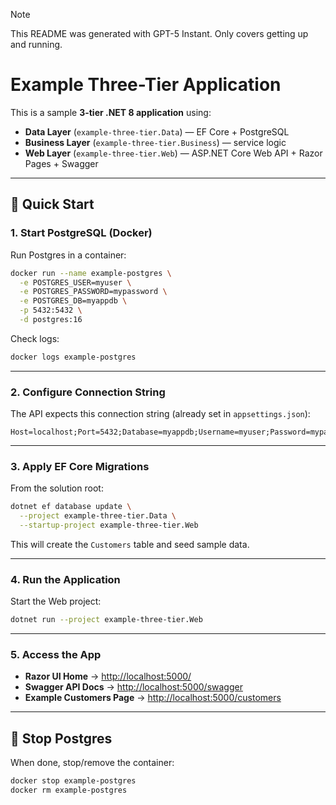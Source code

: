 > [!NOTE]
> This README was generated with GPT-5 Instant. Only covers getting up and running.

# Example Three-Tier Application

This is a sample **3-tier .NET 8 application** using:

- **Data Layer** (`example-three-tier.Data`) — EF Core + PostgreSQL  
- **Business Layer** (`example-three-tier.Business`) — service logic  
- **Web Layer** (`example-three-tier.Web`) — ASP.NET Core Web API + Razor Pages + Swagger  

---

## 🚀 Quick Start

### 1. Start PostgreSQL (Docker)
Run Postgres in a container:

```bash
docker run --name example-postgres \
  -e POSTGRES_USER=myuser \
  -e POSTGRES_PASSWORD=mypassword \
  -e POSTGRES_DB=myappdb \
  -p 5432:5432 \
  -d postgres:16
```

Check logs:

```bash
docker logs example-postgres
```

---

### 2. Configure Connection String
The API expects this connection string (already set in `appsettings.json`):

```
Host=localhost;Port=5432;Database=myappdb;Username=myuser;Password=mypassword
```

---

### 3. Apply EF Core Migrations
From the solution root:

```bash
dotnet ef database update \
  --project example-three-tier.Data \
  --startup-project example-three-tier.Web
```

This will create the `Customers` table and seed sample data.

---

### 4. Run the Application
Start the Web project:

```bash
dotnet run --project example-three-tier.Web
```

---

### 5. Access the App
- **Razor UI Home** → [http://localhost:5000/](http://localhost:5000/)  
- **Swagger API Docs** → [http://localhost:5000/swagger](http://localhost:5000/swagger)  
- **Example Customers Page** → [http://localhost:5000/customers](http://localhost:5000/customers)  

---

## 🛑 Stop Postgres
When done, stop/remove the container:

```bash
docker stop example-postgres
docker rm example-postgres
```
